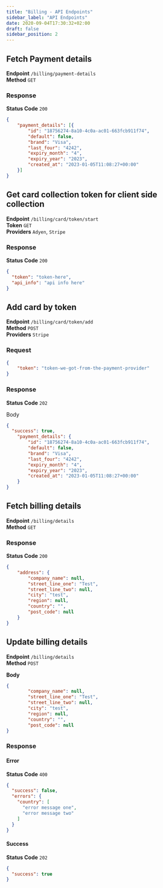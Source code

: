 ```yaml
---
title: "Billing - API Endpoints"
sidebar_label: "API Endpoints"
date: 2020-09-04T17:30:32+02:00
draft: false
sidebar_position: 2
---
```


## Fetch Payment details

**Endpoint** `/billing/payment-details`<br />
**Method** `GET`<br />

### Response

**Status Code** `200`

```json
{
	"payment_details": [{
		"id": "18756274-8a10-4c0a-ac01-663fcb911f74",
		"default": false,
		"brand": "Visa",
		"last_four": "4242",
		"expiry_month": "4",
		"expiry_year": "2023",
		"created_at": "2023-01-05T11:08:27+00:00"
	}]
}
```

## Get card collection token for client side collection

**Endpoint** `/billing/card/token/start`<br />
**Token** `GET`<br />
**Providers** `Adyen`, `Stripe`<br />

### Response

**Status Code** `200`

```json
{
  "token": "token-here",
  "api_info": "api info here"
}
```

## Add card by token

**Endpoint** `/billing/card/token/add`<br />
**Method** `POST`<br />
**Providers** `Stripe`<br />

### Request
```json
{
    "token": "token-we-got-from-the-payment-provider"
}
```

### Response

**Status Code** `202`

Body

```json
{
  "success": true,
	"payment_details": {
		"id": "18756274-8a10-4c0a-ac01-663fcb911f74",
		"default": false,
		"brand": "Visa",
		"last_four": "4242",
		"expiry_month": "4",
		"expiry_year": "2023",
		"created_at": "2023-01-05T11:08:27+00:00"
	}
}
```

## Fetch billing details

**Endpoint** `/billing/details`<br />
**Method** `GET`<br />

### Response

**Status Code** `200`

```json
{
	"address": {
		"company_name": null,
		"street_line_one": "Test",
		"street_line_two": null,
		"city": "test",
		"region": null,
		"country": "",
		"post_code": null
	}
}
```

## Update billing details

**Endpoint** `/billing/details`<br />
**Method** `POST`<br />

**Body**
```json
{
		"company_name": null,
		"street_line_one": "Test",
		"street_line_two": null,
		"city": "test",
		"region": null,
		"country": "",
		"post_code": null
}
```

### Response

#### Error

**Status Code** `400`

```json
{
  "success": false,
  "errors": {
    "country": [
      "error message one",
      "error message two"
    ]
  }
}
```

#### Success

**Status Code** `202`

```json
{
  "success": true
}
```
